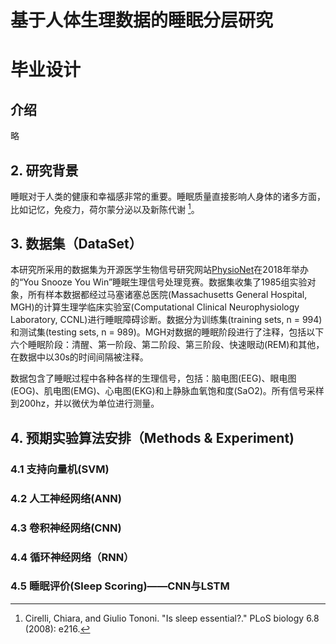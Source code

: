 # 基于人体生理数据的睡眠分层研究


# 毕业设计

## 介绍
略
## 2. 研究背景
睡眠对于人类的健康和幸福感非常的重要。睡眠质量直接影响人身体的诸多方面，比如记忆，免疫力，荷尔蒙分泌以及新陈代谢 [^1]。

[^1]: Cirelli, Chiara, and Giulio Tononi. "Is sleep essential?." PLoS biology 6.8 (2008): e216.

## 3. 数据集（DataSet）
本研究所采用的数据集为开源医学生物信号研究网站[PhysioNet](www.physionet.org)在2018年举办的“You Snooze You Win”睡眠生理信号处理竞赛。数据集收集了1985组实验对象，所有样本数据都经过马塞诸塞总医院(Massachusetts General Hospital, MGH)的计算生理学临床实验室(Computational Clinical Neurophysiology Laboratory, CCNL)进行睡眠障碍诊断。数据分为训练集(training sets, n = 994)和测试集(testing sets, n = 989)。MGH对数据的睡眠阶段进行了注释，包括以下六个睡眠阶段：清醒、第一阶段、第二阶段、第三阶段、快速眼动(REM)和其他，在数据中以30s的时间间隔被注释。

数据包含了睡眠过程中各种各样的生理信号，包括：脑电图(EEG)、眼电图(EOG)、肌电图(EMG)、心电图(EKG)和上静脉血氧饱和度(SaO2)。所有信号采样到200hz，并以微伏为单位进行测量。

## 4. 预期实验算法安排（Methods & Experiment)
### 4.1 支持向量机(SVM)

### 4.2 人工神经网络(ANN)

### 4.3 卷积神经网络(CNN)

### 4.4 循环神经网络（RNN）

### 4.5 睡眠评价(Sleep Scoring)——CNN与LSTM



